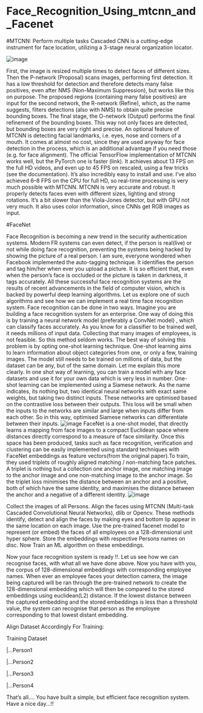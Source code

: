 # Face_Recognition_Using_mtcnn_and_Facenet

#MTCNN:
Perform multiple tasks Cascaded CNN is a cutting-edge instrument for face location, 
utilizing a 3-stage neural organization locator.

![image](https://user-images.githubusercontent.com/73050746/147135287-9e48cb6e-6a11-4350-92f3-b0c80bbbafc3.png)

First, the image is resized multiple times to detect faces of different sizes. Then the P-network (Proposal) scans images, performing first detection. It has a low threshold for detection and therefore detects many false positives, even after NMS (Non-Maximum Suppression), but works like this on purpose.
The proposed regions (containing many false positives) are input for the second network, the R-network (Refine), which, as the name suggests, filters detections (also with NMS) to obtain quite precise bounding boxes.
The final stage, the O-network (Output) performs the final refinement of the bounding boxes. This way not only faces are detected, but bounding boxes are very right and precise.
An optional feature of MTCNN is detecting facial landmarks, i.e. eyes, nose and corners of a mouth. It comes at almost no cost, since they are used anyway for face detection in the process, which is an additional advantage if you need those (e.g. for face alignment).
The official TensorFlow implementation of MTCNN works well, but the PyTorch one is faster (link). It achieves about 13 FPS on the full HD videos, and even up to 45 FPS on rescaled, using a few tricks (see the documentation). It’s also incredibly easy to install and use. I’ve also achieved 6–8 FPS on the CPU for full HD, so real-time processing is very much possible with MTCNN.
MTCNN is very accurate and robust. It properly detects faces even with different sizes, lighting and strong rotations. It’s a bit slower than the Viola-Jones detector, but with GPU not very much. It also uses color information, since CNNs get RGB images as input.

#FaceNet

Face Recognition is becoming a new trend in the security authentication systems. Modern FR systems can even detect, if the person is real(live) or not while doing face recognition, preventing the systems being hacked by showing the picture of a real person. I am sure, everyone wondered when Facebook implemented the auto-tagging technique. It identifies the person and tag him/her when ever you upload a picture. It is so efficient that, even when the person’s face is occluded or the picture is taken in darkness, it tags accurately. All these successful face recognition systems are the results of recent advancements in the field of computer vision, which is backed by powerful deep learning algorithms. Let us explore one of such algorithms and see how we can implement a real time face recognition system.
Face recognition can be done in two ways. Imagine you are building a face recognition system for an enterprise. One way of doing this is by training a neural network model (preferably a ConvNet model) , which can classify faces accurately. As you know for a classifier to be trained well, it needs millions of input data. Collecting that many images of employees, is not feasible. So this method seldom works. The best way of solving this problem is by opting one-shot learning technique. One-shot learning aims to learn information about object categories from one, or only a few, training images. The model still needs to be trained on millions of data, but the dataset can be any, but of the same domain. Let me explain this more clearly. In one shot way of learning, you can train a model with any face datasets and use it for your own data which is very less in number. 
One-shot learning can be implemented using a Siamese network. As the name indicates, its nothing but, two identical neural networks with exact same weights, but taking two distinct inputs. These networks are optimised based on the contrastive loss between their outputs. This loss will be small when the inputs to the networks are similar and large when inputs differ from each other. So in this way, optimised Siamese networks can differentiate between their inputs.
![image](https://user-images.githubusercontent.com/73050746/147217188-51793827-909c-4114-b0e7-4d46a76c8894.png)
FaceNet is a one-shot model, that directly learns a mapping from face images to a compact Euclidean space where distances directly correspond to a measure of face similarity. Once this space has been produced, tasks such as face recognition, verification and clustering can be easily implemented using standard techniques with FaceNet embeddings as feature vectors(from the original paper).To train, they used triplets of roughly aligned matching / non-matching face patches. A triplet is nothing but a collection one anchor image, one matching image to the anchor image and one non-matching image to the anchor image. So the triplet loss minimises the distance between an anchor and a positive, both of which have the same identity, and maximises the distance between the anchor and a negative of a different identity.
![image](https://user-images.githubusercontent.com/73050746/147217333-d2ab22ed-851a-4796-ac50-3e48cd420b8f.png)

Collect the images of all Persons.
Align the faces using MTCNN (Multi-task Cascaded Convolutional Neural Networks), dlib or Opencv. These methods identify, detect and align the faces by making eyes and bottom lip appear in the same location on each image.
Use the pre-trained facenet model to represent (or embed) the faces of all employees on a 128-dimensional unit hyper sphere.
Store the embeddings with respective Persons names on disc.
Now Train an ML algorithm on these embeddings.

Now your face recognition system is ready !!. Let us see how we can recognise faces, with what all we have done above. Now you have with you, the corpus of 128-dimensional embeddings with corresponding employee names. When ever an employee faces your detection camera, the image being captured will be ran through the pre-trained network to create the 128-dimensional embedding which will then be compared to the stored embeddings using euclidean(L2) distance. If the lowest distance between the captured embedding and the stored embeddings is less than a threshold value, the system can recognise that person as the employee corresponding to that lowest distant embedding.

Align Dataset Accordingly For Training:

Training Dataset

|...Person1

|...Person2

|...Person3

|...Person4

That’s all…. You have built a simple, but efficient face recognition system. Have a nice day…!!
